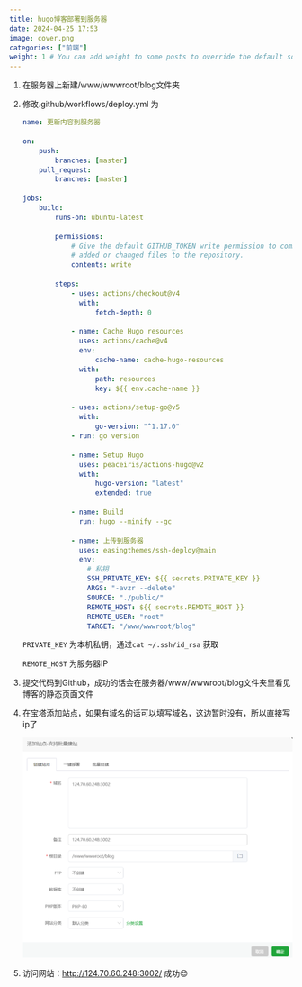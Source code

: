 ```yaml
---
title: hugo博客部署到服务器
date: 2024-04-25 17:53
image: cover.png
categories: ["前端"]
weight: 1 # You can add weight to some posts to override the default sorting (date descending)
---
```

1. 在服务器上新建/www/wwwroot/blog文件夹
2. 修改.github/workflows/deploy.yml 为
    
    ```yaml
    name: 更新内容到服务器
    
    on:
        push:
            branches: [master]
        pull_request:
            branches: [master]
    
    jobs:
        build:
            runs-on: ubuntu-latest
    
            permissions:
                # Give the default GITHUB_TOKEN write permission to commit and push the
                # added or changed files to the repository.
                contents: write
    
            steps:
                - uses: actions/checkout@v4
                  with:
                      fetch-depth: 0
    
                - name: Cache Hugo resources
                  uses: actions/cache@v4
                  env:
                      cache-name: cache-hugo-resources
                  with:
                      path: resources
                      key: ${{ env.cache-name }}
    
                - uses: actions/setup-go@v5
                  with:
                      go-version: "^1.17.0"
                - run: go version
    
                - name: Setup Hugo
                  uses: peaceiris/actions-hugo@v2
                  with:
                      hugo-version: "latest"
                      extended: true
    
                - name: Build
                  run: hugo --minify --gc
    
                - name: 上传到服务器
                  uses: easingthemes/ssh-deploy@main
                  env:
                    # 私钥
                    SSH_PRIVATE_KEY: ${{ secrets.PRIVATE_KEY }}
                    ARGS: "-avzr --delete"
                    SOURCE: "./public/"
                    REMOTE_HOST: ${{ secrets.REMOTE_HOST }}
                    REMOTE_USER: "root"
                    TARGET: "/www/wwwroot/blog"
    
    ```
    
    `PRIVATE_KEY`  为本机私钥，通过`cat ~/.ssh/id_rsa` 获取
    
    `REMOTE_HOST` 为服务器IP
    
3. 提交代码到Github，成功的话会在服务器/www/wwwroot/blog文件夹里看见博客的静态页面文件
4. 在宝塔添加站点，如果有域名的话可以填写域名，这边暂时没有，所以直接写ip了
    
    ![宝塔新建站点](site.png)
    
5. 访问网站：http://124.70.60.248:3002/ 成功😊